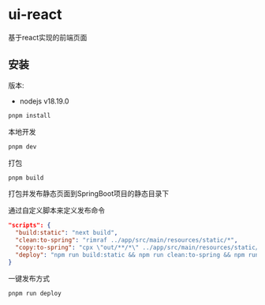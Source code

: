 # ui-react

基于react实现的前端页面

## 安装

版本: 

- nodejs v18.19.0 

```bash
pnpm install
```

本地开发

```bash
pnpm dev
```

打包

```bash
pnpm build
```

打包并发布静态页面到SpringBoot项目的静态目录下

通过自定义脚本来定义发布命令

```json
"scripts": {
  "build:static": "next build",
  "clean:to-spring": "rimraf ../app/src/main/resources/static/*",
  "copy:to-spring": "cpx \"out/**/*\" ../app/src/main/resources/static/",
  "deploy": "npm run build:static && npm run clean:to-spring && npm run copy:to-spring"
}
```

一键发布方式

```bash
pnpm run deploy
```